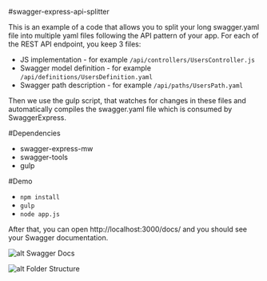 #swagger-express-api-splitter

This is an example of a code that allows you to split your long swagger.yaml file into multiple yaml files following the API pattern of your app. For each of the REST API endpoint, you keep 3 files:
* JS implementation - for example `/api/controllers/UsersController.js`
* Swagger model definition - for example `/api/definitions/UsersDefinition.yaml`
* Swagger path description - for example `/api/paths/UsersPath.yaml`

Then we use the gulp script, that watches for changes in these files and automatically compiles the swagger.yaml file which is consumed by SwaggerExpress.

#Dependencies
* swagger-express-mw
* swagger-tools
* gulp

#Demo
* `npm install`
* `gulp`
* `node app.js`

After that, you can open http://localhost:3000/docs/ and you should see your Swagger documentation.

![alt Swagger Docs](https://raw.github.com/matoushavlena/swagger-express-api-splitter/master/screenshots/swagger-docs.png)

![alt Folder Structure](https://raw.github.com/matoushavlena/swagger-express-api-splitter/master/screenshots/folder-structure.png)
